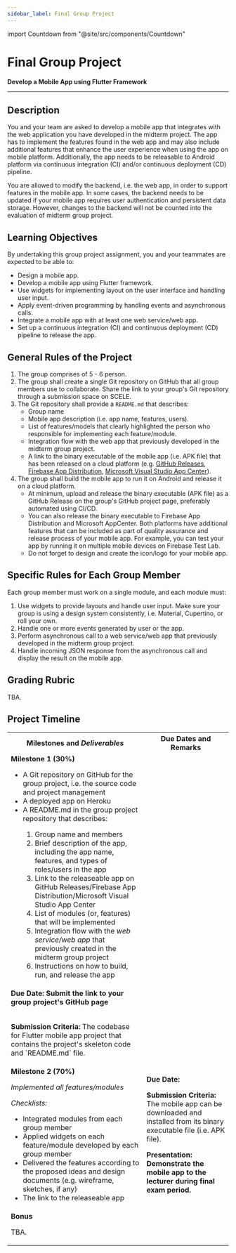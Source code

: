 ```yaml
---
sidebar_label: Final Group Project
---
```


import Countdown from "@site/src/components/Countdown"

# Final Group Project

**Develop a Mobile App using Flutter Framework**

---

## Description

You and your team are asked to develop a mobile app that integrates with the web application you have developed in the midterm project.
The app has to implement the features found in the web app and may also include additional features that enhance the user experience when using the app on mobile platform.
Additionally, the app needs to be releasable to Android platform via continuous integration (CI) and/or continuous deployment (CD) pipeline.

You are allowed to modify the backend, i.e. the web app, in order to support features in the mobile app.
In some cases, the backend needs to be updated if your mobile app requires user authentication and persistent data storage.
However, changes to the backend will not be counted into the evaluation of midterm group project.

## Learning Objectives

By undertaking this group project assignment, you and your teammates are expected to be able to:

-  Design a mobile app.
-  Develop a mobile app using Flutter framework.
-  Use widgets for implementing layout on the user interface and handling user input.
-  Apply event-driven programming by handling events and asynchronous calls.
-  Integrate a mobile app with at least one web service/web app.
-  Set up a continuous integration (CI) and continuous deployment (CD) pipeline to release the app.

## General Rules of the Project

1. The group comprises of 5 - 6 person.
2. The group shall create a single Git repository on GitHub that all group members use to collaborate.
   Share the link to your group's Git repository through a submission space on SCELE.
3. The Git repository shall provide a `README.md` that describes:
   -  Group name
   -  Mobile app description (i.e. app name, features, users).
   -  List of features/models that clearly highlighted the person who responsible for implementing each feature/module.
   -  Integration flow with the web app that previously developed in the midterm group project.
   -  A link to the binary executable of the mobile app (i.e. APK file) that has been released on a cloud platform (e.g. [GitHub Releases][], [Firebase App Distribution][], [Microsoft Visual Studio App Center][]).
4. The group shall build the mobile app to run it on Android and release it on a cloud platform.
   -  At minimum, upload and release the binary executable (APK file) as a GitHub Release on the group's GitHub project page, preferably automated using CI/CD.
   -  You can also release the binary executable to Firebase App Distribution and Microsoft AppCenter. Both platforms have additional features that can be included as part of quality assurance and release process of your mobile app. For example, you can test your app by running it on multiple mobile devices on Firebase Test Lab.
   -  Do not forget to design and create the icon/logo for your mobile app.

## Specific Rules for Each Group Member

Each group member must work on a single module, and each module must:

1.  Use widgets to provide layouts and handle user input.
    Make sure your group is using a design system consistently, i.e. Material, Cupertino, or roll your own.
2.  Handle one or more events generated by user or the app.
3.  Perform asynchronous call to a web service/web app that previously developed in the midterm group project.
4.  Handle incoming JSON response from the asynchronous call and display the result on the mobile app.

## Grading Rubric

TBA.

## Project Timeline

<table>
    <tr>
        <th>Milestones and <em>Deliverables</em></th>
        <th>Due Dates and Remarks</th>
    </tr>
    <tr>
        <td>
            <b>Milestone 1 (30%)</b>
            <ul>
                <li>A Git repository on GitHub for the group project, i.e. the source code and project management</li>
                <li>A deployed app on Heroku</li>
                <li>A README.md in the group project repository that describes:</li>
                <ol>
                    <li>Group name and members</li>
                    <li>Brief description of the app, including the app name, features, and types of roles/users in the app</li>
                    <li>Link to the releaseable app on GitHub Releases/Firebase App Distribution/Microsoft Visual Studio App Center</li>
                    <li>List of modules (or, features) that will be implemented</li>
                    <li>Integration flow with the <em>web service/web app</em> that previously created in the midterm group project</li>
                    <li>Instructions on how to build, run, and release the app</li>
                </ol>
            </ul>
        </td>
    </tr>
    <tr>
        <td>
            <b>Due Date:</b>
            <Countdown deadline={new Date("28 November 2022 23:55 GMT+7")} />
            <b>Submit the link to your group project's GitHub page</b>
            <br />
            <br />
            <p>
                <b>Submission Criteria:</b> The codebase for Flutter mobile app project that contains the project's skeleton code and `README.md` file.
            </p>
        </td>
    </tr>
    <tr>
        <td>
            <b>Milestone 2 (70%)</b>
            <p>
                <i>Implemented all features/modules</i>
            </p>
            <p><em>Checklists:</em></p>
            <ul>
                <li>Integrated modules from each group member</li>
                <li>Applied widgets on each feature/module developed by each group member</li>
                <li>Delivered the features according to the proposed ideas and design documents (e.g. wireframe, sketches, if any)</li>
                <li>The link to the releaseable app</li>
            </ul>
        </td>
        <td>
            <b>Due Date:</b>
            <Countdown deadline={new Date("12 December 2022 23:55 GMT+7")} />
            <p><b>Submission Criteria:</b> The mobile app can be downloaded and installed from its binary executable file (i.e. APK file).</p>
            <p><b>Presentation: Demonstrate the mobile app to the lecturer during final exam period.</b></p>
        </td>
    </tr>
    <tr>
        <td>
            <b>Bonus</b>
            <p>TBA.</p>
        </td>
        <td></td>
    </tr>
</table>

[GitHub Releases]: https://docs.github.com/en/repositories/releasing-projects-on-github/about-releases
[Firebase App Distribution]: https://firebase.google.com/docs/app-distribution
[Microsoft Visual Studio App Center]: https://appcenter.ms/

